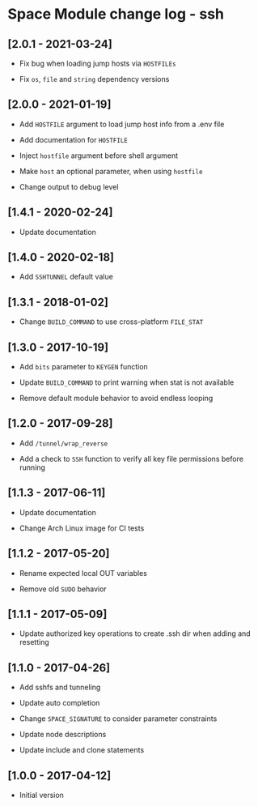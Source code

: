 # Space Module change log - ssh

## [2.0.1 - 2021-03-24]

* Fix bug when loading jump hosts via `HOSTFILEs`

* Fix `os`, `file` and `string` dependency versions


## [2.0.0 - 2021-01-19]

+ Add `HOSTFILE` argument to load jump host info from a .env file

+ Add documentation for `HOSTFILE`

* Inject `hostfile` argument before shell argument

* Make `host` an optional parameter, when using `hostfile`

* Change output to debug level


## [1.4.1 - 2020-02-24]

* Update documentation


## [1.4.0 - 2020-02-18]

+ Add `SSHTUNNEL` default value


## [1.3.1 - 2018-01-02]

* Change `BUILD_COMMAND` to use cross-platform `FILE_STAT`


## [1.3.0 - 2017-10-19]

+ Add `bits` parameter to `KEYGEN` function

* Update `BUILD_COMMAND` to print warning when stat is not available

- Remove default module behavior to avoid endless looping


## [1.2.0 - 2017-09-28]

+ Add `/tunnel/wrap_reverse`

+ Add a check to `SSH` function to verify all key file permissions before running


## [1.1.3 - 2017-06-11]

* Update documentation

* Change Arch Linux image for CI tests


## [1.1.2 - 2017-05-20]

* Rename expected local OUT variables

- Remove old `SUDO` behavior


## [1.1.1 - 2017-05-09]

* Update authorized key operations to create .ssh dir when adding and resetting


## [1.1.0 - 2017-04-26]

+ Add sshfs and tunneling

* Update auto completion

* Change `SPACE_SIGNATURE` to consider parameter constraints

* Update node descriptions

* Update include and clone statements


## [1.0.0 - 2017-04-12]

+ Initial version
